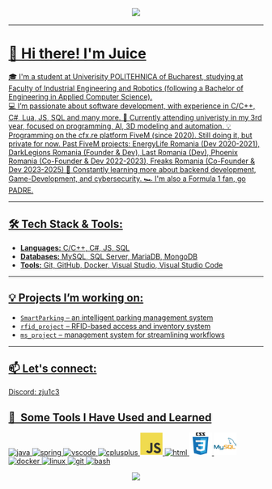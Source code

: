 <p align="center">
<a href="https://www.linkedin.com/in/adrian-mihai-olaru-4498092a0/">
  <img height="50" src="https://user-images.githubusercontent.com/46517096/166973395-19676cd8-f8ec-4abf-83ff-da8243505b82.png"/>
</p>

---

# 👋 Hi there! I'm Juice

🎓 I'm a student at Univerisity POLITEHNICA of Bucharest, studying at Faculty of Industrial Engineering and Robotics (following a Bachelor of Engineering in Applied Computer Science).  
💻 I’m passionate about software development, with experience in C/C++, C#, Lua, JS, SQL and many more. 
🚀 Currently attending univeristy in my 3rd year, focused on programming, AI, 3D modeling and automation. 
💡 Programming on the cfx.re platform FiveM (since 2020). Still doing it, but private for now. 
 Past FiveM projects: EnergyLife Romania (Dev 2020-2021), DarkLegions Romania (Founder & Dev), Last Romania (Dev), Phoenix Romania (Co-Founder & Dev 2022-2023), Freaks Romania (Co-Founder & Dev 2023-2025) 
🌱 Constantly learning more about backend development, Game-Development, and cybersecurity. 
🏎️ I'm also a Formula 1 fan, go PADRE. 

---

## 🛠️ Tech Stack & Tools:
- **Languages:** C/C++, C#, JS, SQL
- **Databases:** MySQL, SQL Server, MariaDB, MongoDB
- **Tools:** Git, GitHub, Docker, Visual Studio, Visual Studio Code

---

## 💡 Projects I’m working on:
- `SmartParking` – an intelligent parking management system
- `rfid_project` – RFID-based access and inventory system
- `ms_project` – management system for streamlining workflows

---

## 📫 Let's connect:
Discord: zju1c3

<h2> 🚀 &nbsp;Some Tools I Have Used and Learned</h2>
<p align="left">
  
  <img src="https://cdn.jsdelivr.net/gh/devicons/devicon@latest/icons/java/java-original-wordmark.svg" alt="java" width="45" height="45"/>
  <img src="https://cdn.jsdelivr.net/gh/devicons/devicon@latest/icons/spring/spring-original-wordmark.svg" alt="spring" width="45" height="45" />
  <img src="https://cdn.jsdelivr.net/gh/devicons/devicon@latest/icons/visualstudio/visualstudio-original.svg" alt="vscode" width="45" height="45"/>
  <img src="https://cdn.jsdelivr.net/gh/devicons/devicon@latest/icons/cplusplus/cplusplus-original.svg" alt="cplusplus" width="45" height="45"/>
  <img src="https://raw.githubusercontent.com/devicons/devicon/master/icons/javascript/javascript-original.svg" alt="javascript" width="45" height="45" />
  <img src="https://cdn.jsdelivr.net/gh/devicons/devicon/icons/html5/html5-original.svg" alt="html" width="45" height="45"/>
  <img src="https://raw.githubusercontent.com/devicons/devicon/master/icons/css3/css3-original-wordmark.svg" alt="css3" width="45" height="45" />
  <img src="https://raw.githubusercontent.com/devicons/devicon/master/icons/mysql/mysql-original-wordmark.svg" alt="mysql" width="45" height="45" />
  <img src="https://cdn.jsdelivr.net/gh/devicons/devicon@latest/icons/docker/docker-original-wordmark.svg" alt="docker" width="45" height="45"/>
  <img src="https://cdn.jsdelivr.net/gh/devicons/devicon/icons/linux/linux-original.svg" alt="linux" width="45" height="45"/>       
  <img src="https://cdn.jsdelivr.net/gh/devicons/devicon@latest/icons/git/git-original-wordmark.svg" alt="git" width="45" height="45"/>
  <img src="https://cdn.jsdelivr.net/gh/devicons/devicon/icons/bash/bash-original.svg" alt="bash" width="45" height="45"/>
</p>

<p align="center">
  <img src="https://capsule-render.vercel.app/api?type=waving&color=gradient&height=100&section=footer"/>
</p>
